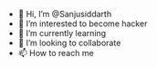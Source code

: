 - 👋 Hi, I’m @Sanjusiddarth
- 👀 I’m interested to become hacker 
- 🌱 I’m currently learning 
- 💞️ I’m looking to collaborate
- 📫 How to reach me

<!---
Sanjusiddarth/Sanjusiddarth is a ✨ special ✨ repository because its `siddarth.md` (this file) appears on your GitHub profile.
You can click the Preview link to take a look at your changes.
--->
